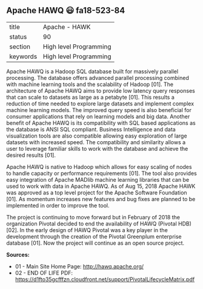 ## Apache HAWQ :smiley: fa18-523-84


|          |                        |
| -------- | ---------------------- |
| title    | Apache - HAWK          | 
| status   | 90                     |
| section  | High level Programming |
| keywords | High level Programming |


Apache HAWQ is a Hadoop SQL database built for massively parallel processing.  The database offers advanced parallel processing combined with machine learning tools and the scalability of Hadoop [01].  The architecture of Apache HAWQ aims to provide low latency query responses that can scale to datasets as large as a petabyte [01].  This results a reduction of time needed to explore large datasets and implement complex machine learning models.  The improved query speed is also beneficial for consumer applications that rely on learning models and big data.  Another benefit of Apache HAWQ is its compatibility with SQL based applications as the database is ANSI SQL compliant.  Business Intelligence and data visualization tools are also compatible allowing easy exploration of large datasets with increased speed.  The compatibility and similarity allows a user to leverage familiar skills to work with the database and achieve the desired results [01].

Apache HAWQ is native to Hadoop which allows for easy scaling of nodes to handle capacity or performance requirements [01]. The tool also provides easy integration of Apache MADlib machine learning libraries that can be used to work with data in Apache HAWQ.  As of Aug 15, 2018 Apache HAWK was approved as a top level project for the Apache Software Foundation [01].  As momentum increases new features and bug fixes are planned to be implemented in order to improve the tool.

The project is continuing to move forward but in February of 2018 the organization Pivotal decided to end the availability of HAWQ (Pivotal HDB) [02].  In the early design of HAWQ Pivotal was a key player in the development through the creation of the Pivotal Greenplum enterprise database [01].  Now the project will continue as an open source project.


**Sources:**

  * 01 - Main Site Home Page: http://hawq.apache.org/
  * 02 - END OF LIFE PDF: https://d1fto35gcfffzn.cloudfront.net/support/PivotalLifecycleMatrix.pdf
  
